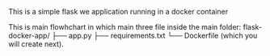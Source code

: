 This is a simple flask we application running in a docker container

This is main flowhchart in which main three file inside the main folder:
flask-docker-app/
    ├── app.py
    ├── requirements.txt
    └── Dockerfile (which you will create next).


